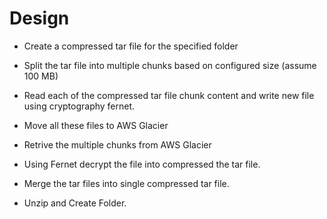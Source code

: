 # Design

* Create a compressed tar file for the specified folder
* Split the tar file into multiple chunks based on configured size (assume 100 MB)
* Read each of the compressed tar file chunk content and write new file using cryptography fernet.
* Move all these files to AWS Glacier 

* Retrive the multiple chunks from AWS Glacier
* Using Fernet decrypt the file into compressed the tar file.
* Merge the tar files into single compressed tar file.
* Unzip and Create Folder.
